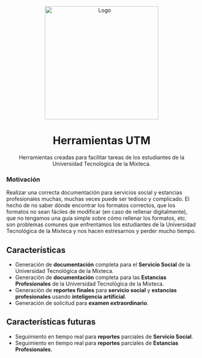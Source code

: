 <div align="center">

<img width="300px" src="https://www.herramientasutm.com/Logo.png" alt="Logo" width="600" />

# Herramientas UTM

Herramientas creadas para facilitar tareas de los estudiantes de la Universidad Tecnológica de la Mixteca.

</div>

### Motivación

Realizar una correcta documentación para servicios social y estancias profesionales muchas, muchas veces puede ser tedioso y complicado. El hecho de no saber dónde encontrar los formatos correctos, que los formatos no sean fáciles de modificar (en caso de rellenar digitalmente), que no tengamos una guía simple sobre cómo rellenar los formatos, etc. son problemas comunes que enfrentamos los estudiantes de la Universidad Tecnológica de la Mixteca y nos hacen estresarnos y perder mucho tiempo.

## Características

- Generación de **documentación** completa para el **Servicio Social** de la Universidad Tecnológica de la Mixteca.
- Generación de **documentación** completa para las **Estancias Profesionales** de la Universidad Tecnológica de la Mixteca.
- Generación de **reportes finales** para **servicio social** y **estancias profesionales** usando **inteligencia artificial**.
- Generación de solicitud para **examen extraordinario**.

## Características futuras

- Seguimiento en tiempo real para **reportes** parciales de **Servicio Social**.
- Seguimiento en tiempo real para **reportes** parciales de **Estancias Profesionales**.
